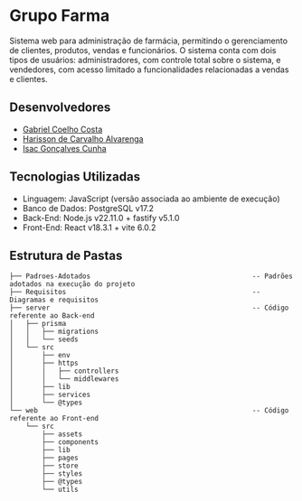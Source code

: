 # Grupo Farma

Sistema web para administração de farmácia, permitindo o gerenciamento de clientes, produtos, vendas e funcionários. O sistema conta com dois tipos de usuários: administradores, com controle total sobre o sistema, e vendedores, com acesso limitado a funcionalidades relacionadas a vendas e clientes.

## Desenvolvedores

* [Gabriel Coelho Costa](https://github.com/gabrielzinCoelho)
* [Harisson de Carvalho Alvarenga](https://github.com/harissonalvarenga)
* [Isac Gonçalves Cunha](https://github.com/Caquizeraa)

## Tecnologias Utilizadas

* Linguagem: JavaScript (versão associada ao ambiente de execução)
* Banco de Dados: PostgreSQL v17.2
* Back-End: Node.js v22.11.0 + fastify v5.1.0
* Front-End: React v18.3.1 + vite 6.0.2

## Estrutura de Pastas

```
├── Padroes-Adotados                                        -- Padrões adotados na execução do projeto
├── Requisitos                                              -- Diagramas e requisitos
├── server                                                  -- Código referente ao Back-end
│   ├── prisma
│   │   ├── migrations  
│   │   └── seeds
│   └── src
│       ├── env
│       ├── https
│       │   ├── controllers
│       │   └── middlewares
│       ├── lib
│       ├── services
│       └── @types
└── web                                                     -- Código referente ao Front-end
    └── src
        ├── assets
        ├── components
        ├── lib
        ├── pages
        ├── store
        ├── styles
        ├── @types
        └── utils
```                                   
